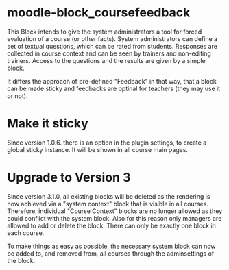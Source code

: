 moodle-block_coursefeedback
===========================

This Block intends to give the system administrators a tool for forced evaluation of a course (or other facts).
System administrators can define a set of textual questions, which can be rated from students.
Responses are collected in course context and can be seen by trainers and non-editing trainers.
Access to the questions and the results are given by a simple block.

It differs the approach of pre-defined "Feedback" in that way, that a block can be made sticky and feedbacks are optinal for teachers (they may use it or not).

Make it sticky
==============

Since version 1.0.6. there is an option in the plugin settings, to create a global sticky instance.
It will be shown in all course main pages.

Upgrade to Version 3
==============
Since version 3.1.0, all existing blocks will be deleted as the rendering is now achieved via a "system context" block that is visible in all courses.
Therefore, individual "Course Context" blocks are no longer allowed as they could conflict with the system block.
Also for this reason only managers are allowed to add or delete the block. There can only be exactly one block in each course.

To make things as easy as possible, the necessary system block can now be added to, and removed from, all courses through the adminsettings of the block.